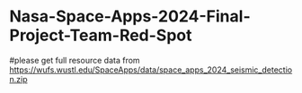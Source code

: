 # Nasa-Space-Apps-2024-Final-Project-Team-Red-Spot
#please get full resource data from https://wufs.wustl.edu/SpaceApps/data/space_apps_2024_seismic_detection.zip
